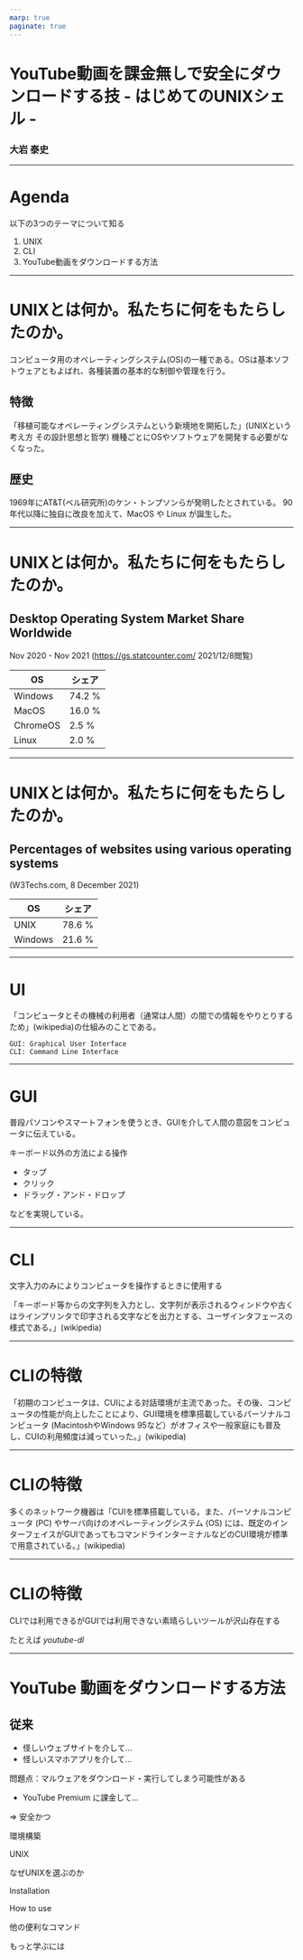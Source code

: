 ```yaml
---
marp: true
paginate: true
---
```


# YouTube動画を課金無しで安全にダウンロードする技 - はじめてのUNIXシェル -

### 大岩 泰史

---
# Agenda

以下の3つのテーマについて知る

1. UNIX
2. CLI
3. YouTube動画をダウンロードする方法

--- 

# UNIXとは何か。私たちに何をもたらしたのか。

コンピュータ用のオペレーティングシステム(OS)の一種である。OSは基本ソフトウェアともよばれ、各種装置の基本的な制御や管理を行う。

## 特徴

「移植可能なオペレーティングシステムという新境地を開拓した」(UNIXという考え方 その設計思想と哲学)
機種ごとにOSやソフトウェアを開発する必要がなくなった。

## 歴史
1969年にAT&T(ベル研究所)のケン・トンプソンらが発明したとされている。
90年代以降に独自に改良を加えて、MacOS や Linux が誕生した。

---

# UNIXとは何か。私たちに何をもたらしたのか。

## Desktop Operating System Market Share Worldwide 

Nov 2020 - Nov 2021 (https://gs.statcounter.com/ 2021/12/8閲覧)

OS | シェア 
-----|------
Windows | 74.2 % 
MacOS | 16.0 %
ChromeOS|2.5 %
Linux|2.0 %

---

# UNIXとは何か。私たちに何をもたらしたのか。

## Percentages of websites using various operating systems
(W3Techs.com, 8 December 2021)

OS | シェア 
-----|------
UNIX | 78.6 % 
Windows | 21.6 %

---

# UI

「コンピュータとその機械の利用者（通常は人間）の間での情報をやりとりするため」(wikipedia)の仕組みのことである。

    GUI: Graphical User Interface
    CLI: Command Line Interface

---

# GUI

普段パソコンやスマートフォンを使うとき、GUIを介して人間の意図をコンピュータに伝えている。

キーボード以外の方法による操作
- タップ
- クリック
- ドラッグ・アンド・ドロップ

などを実現している。

---

# CLI

文字入力のみによりコンピュータを操作するときに使用する

「キーボード等からの文字列を入力とし、文字列が表示されるウィンドウや古くはラインプリンタで印字される文字などを出力とする、ユーザインタフェースの様式である。」(wikipedia)

---

# CLIの特徴

「初期のコンピュータは、CUIによる対話環境が主流であった。その後、コンピュータの性能が向上したことにより、GUI環境を標準搭載しているパーソナルコンピュータ (MacintoshやWindows 95など）がオフィスや一般家庭にも普及し、CUIの利用頻度は減っていった。」(wikipedia)

--- 

# CLIの特徴

多くのネットワーク機器は「CUIを標準搭載している。また、パーソナルコンピュータ (PC) やサーバ向けのオペレーティングシステム (OS) には、既定のインターフェイスがGUIであってもコマンドラインターミナルなどのCUI環境が標準で用意されている。」(wikipedia)

---

# CLIの特徴

CLIでは利用できるがGUIでは利用できない素晴らしいツールが沢山存在する

たとえば *youtube-dl*

---

# YouTube 動画をダウンロードする方法

## 従来
- 怪しいウェブサイトを介して...
- 怪しいスマホアプリを介して...

問題点：マルウェアをダウンロード・実行してしまう可能性がある

- YouTube Premium に課金して...



=> 安全かつ


環境構築

UNIX

なぜUNIXを選ぶのか

Installation

How to use

他の便利なコマンド

もっと学ぶには